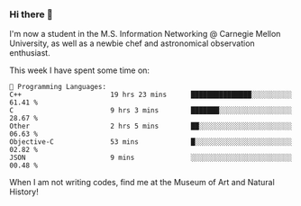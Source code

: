 ### Hi there 👋

I'm now a student in the M.S. Information Networking @ Carnegie Mellon University, as well as a newbie chef and astronomical observation enthusiast. 



<!--START_SECTION:waka-->
This week I have spent some time on: 

```text
💬 Programming Languages: 
C++                      19 hrs 23 mins      ███████████████░░░░░░░░░░   61.41 % 
C                        9 hrs 3 mins        ███████░░░░░░░░░░░░░░░░░░   28.67 % 
Other                    2 hrs 5 mins        ██░░░░░░░░░░░░░░░░░░░░░░░   06.63 % 
Objective-C              53 mins             █░░░░░░░░░░░░░░░░░░░░░░░░   02.82 % 
JSON                     9 mins              ░░░░░░░░░░░░░░░░░░░░░░░░░   00.48 % 
```


<!--END_SECTION:waka-->

When I am not writing codes, find me at the Museum of Art and Natural History!
